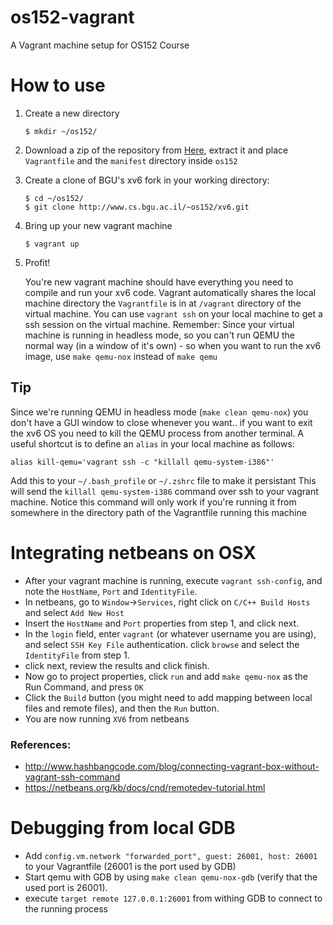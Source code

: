 # os152-vagrant
A Vagrant machine setup for OS152 Course

# How to use

1. Create a new directory

	```
	$ mkdir ~/os152/
	```

2. Download a zip of the repository from [Here](https://github.com/kensaggy/os152-vagrant/archive/master.zip), extract it and place `Vagrantfile` and the `manifest` directory inside `os152`

3. Create a clone of BGU's xv6 fork in your working directory:

	```
	$ cd ~/os152/
	$ git clone http://www.cs.bgu.ac.il/~os152/xv6.git
	```

4. Bring up your new vagrant machine

	```
	$ vagrant up
	```
	
5. Profit! 

	You're new vagrant machine should have everything you need to compile and run your xv6 code.
	Vagrant automatically shares the local machine directory the `Vagrantfile` is in at `/vagrant` directory of the virtual machine.
	You can use `vagrant ssh` on your local machine to get a ssh session on the virtual machine.
    Remember: Since your virtual machine is running in headless mode, so you can't run QEMU the normal way (in a window of it's own) - so when you want to run the xv6 image, use `make qemu-nox` instead of `make qemu`


## Tip
Since we're running QEMU in headless mode (`make clean qemu-nox`) you don't have a GUI window to close whenever you want.. if you want to exit the xv6 OS you need to kill
the QEMU process from another terminal.
A useful shortcut is to define an `alias` in your local machine as follows:

```
alias kill-qemu='vagrant ssh -c "killall qemu-system-i386"'
```
Add this to your `~/.bash_profile` or `~/.zshrc` file to make it persistant
This will send the `killall qemu-system-i386` command over ssh to your vagrant machine.
Notice this command will only work if you're running it from somewhere in the directory path of the Vagrantfile running this machine

# Integrating netbeans on OSX
 * After your vagrant machine is running, execute `vagrant ssh-config`, and note the `HostName`, `Port` and `IdentityFile`.
 * In netbeans, go to `Window`->`Services`, right click on `C/C++ Build Hosts` and select `Add New Host`
 * Insert the `HostName` and `Port` properties from step 1, and click next.
 * In the `login` field, enter `vagrant` (or whatever username you are using), and select `SSH Key File` authentication. click `browse` and select the `IdentityFile` from step 1.
 * click next, review the results and click finish.
 * Now go to project properties, click `run` and add `make qemu-nox` as the Run Command, and press `OK`
 * Click the `Build` button (you might need to add mapping between local files and remote files), and then the `Run` button.
 * You are now running `XV6` from netbeans  

### References:
 * http://www.hashbangcode.com/blog/connecting-vagrant-box-without-vagrant-ssh-command
 * https://netbeans.org/kb/docs/cnd/remotedev-tutorial.html  


# Debugging from local GDB
* Add `config.vm.network "forwarded_port", guest: 26001, host: 26001` to your Vagrantfile (26001 is the port used by GDB)
* Start qemu with GDB by using `make clean qemu-nox-gdb` (verify that the used port is 26001).
* execute `target remote 127.0.0.1:26001` from withing GDB to connect to the running process
